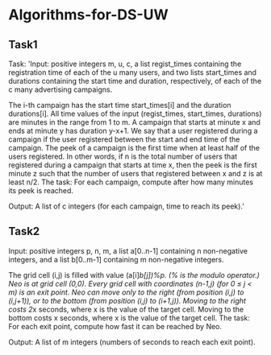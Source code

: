 # Algorithms-for-DS-UW

## Task1
Task:
'Input: positive integers m, u, c, a list regist_times containing the registration time of each of the u many users, and two lists start_times and durations containing the start time and duration, respectively, of each of the c many advertising campaigns.

The i-th campaign has the start time start_times[i] and the duration durations[i].
All time values of the input (regist_times, start_times, durations) are minutes in the range from 1 to m.
A campaign that starts at minute x and ends at minute y has duration y-x+1.
We say that a user registered during a campaign if the user registered between the start and end time of the campaign.
The peek of a campaign is the first time when at least half of the users registered. In other words, if n is the total number of users that registered during a campaign that starts at time x, then the peek is the first minute z such that the number of users that registered between x and z is at least n/2.
The task: For each campaign, compute after how many minutes its peek is reached.

Output: A list of c integers (for each campaign, time to reach its peek).'


## Task2
Input: positive integers p, n, m, a list a[0..n-1] containing n non-negative integers, and a list b[0..m-1] containing m non-negative integers.

The grid cell (i,j) is filled with value (a[i]*b[j])%p. (% is the modulo operator.)
Neo is at grid cell (0,0).
Every grid cell with coordinates (n-1,j) (for 0 ≤ j < m) is an exit point.
Neo can move only to the right (from position (i,j) to (i,j+1)), or to the bottom (from position (i,j) to (i+1,j)).
Moving to the right costs 2*x seconds, where x is the value of the target cell.
Moving to the bottom costs x seconds, where x is the value of the target cell.
The task: For each exit point, compute how fast it can be reached by Neo.

Output: A list of m integers (numbers of seconds to reach each exit point).
